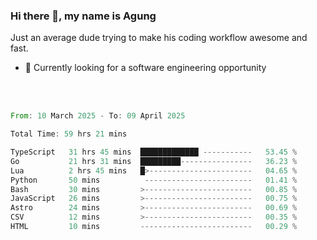 ### Hi there 👋, my name is Agung
Just an average dude trying to make his coding workflow awesome and fast.

<!--
**agungfir98/agungfir98** is a ✨ _special_ ✨ repository because its `README.md` (this file) appears on your GitHub profile.
-->

- 🔭 Currently looking for a software engineering opportunity
<br/>
<br/>
<!--START_SECTION:waka-->

```rust
From: 10 March 2025 - To: 09 April 2025

Total Time: 59 hrs 21 mins

TypeScript   31 hrs 45 mins  █████████████ -----------   53.45 %
Go           21 hrs 31 mins  █████████----------------   36.23 %
Lua          2 hrs 45 mins   █>-----------------------   04.65 %
Python       50 mins          ------------------------   01.41 %
Bash         30 mins         >------------------------   00.85 %
JavaScript   26 mins         >------------------------   00.75 %
Astro        24 mins         >------------------------   00.69 %
CSV          12 mins         >------------------------   00.35 %
HTML         10 mins         -------------------------   00.29 %
```

<!--END_SECTION:waka-->
